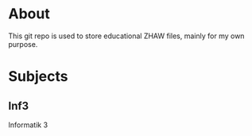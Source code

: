 # About
This git repo is used to store educational ZHAW files, mainly for my own purpose.

# Subjects
## Inf3
Informatik 3 
